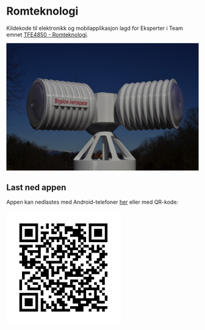 # Romteknologi
Kildekode til elektronikk og mobilapplikasjon lagd for Eksperter i Team emnet [TFE4850 - Romteknologi](https://www.ntnu.no/eit/tfe4850).

![alt text](https://github.com/ingunnsund/Romteknologi/blob/master/Bigelow.JPG)

## Last ned appen
Appen kan nedlastes med Android-telefoner [her](https://github.com/ingunnsund/Romteknologi/blob/master/app-release.apk) eller med QR-kode:

![alt text](https://github.com/ingunnsund/Romteknologi/blob/master/download-app.png)
